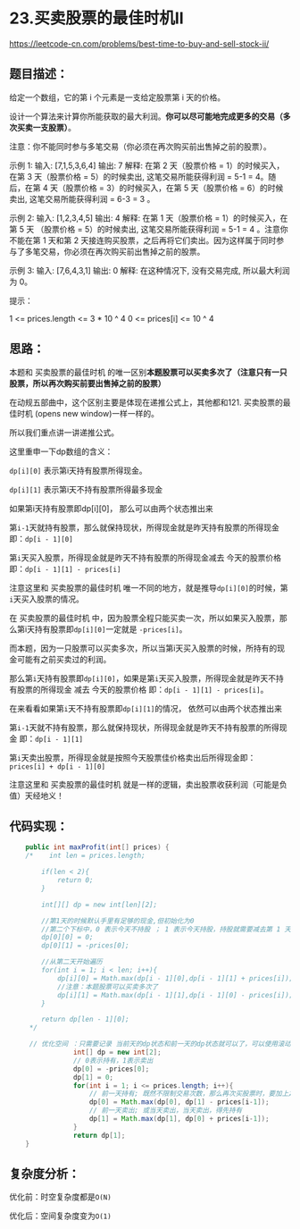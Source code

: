 # 23.买卖股票的最佳时机Ⅱ

https://leetcode-cn.com/problems/best-time-to-buy-and-sell-stock-ii/


## 题目描述：
给定一个数组，它的第 i 个元素是一支给定股票第 i 天的价格。

设计一个算法来计算你所能获取的最大利润。**你可以尽可能地完成更多的交易（多次买卖一支股票）**。

注意：你不能同时参与多笔交易（你必须在再次购买前出售掉之前的股票）。

示例 1:
输入: [7,1,5,3,6,4]
输出: 7
解释: 在第 2 天（股票价格 = 1）的时候买入，在第 3 天（股票价格 = 5）的时候卖出, 这笔交易所能获得利润 = 5-1 = 4。随后，在第 4 天（股票价格 = 3）的时候买入，在第 5 天（股票价格 = 6）的时候卖出, 这笔交易所能获得利润 = 6-3 = 3 。

示例 2:
输入: [1,2,3,4,5]
输出: 4
解释: 在第 1 天（股票价格 = 1）的时候买入，在第 5 天 （股票价格 = 5）的时候卖出, 这笔交易所能获得利润 = 5-1 = 4 。注意你不能在第 1 天和第 2 天接连购买股票，之后再将它们卖出。因为这样属于同时参与了多笔交易，你必须在再次购买前出售掉之前的股票。

示例 3:
输入: [7,6,4,3,1]
输出: 0
解释: 在这种情况下, 没有交易完成, 所以最大利润为 0。

提示：

1 <= prices.length <= 3 * 10 ^ 4
0 <= prices[i] <= 10 ^ 4


## 思路：

本题和 买卖股票的最佳时机 的唯一区别**本题股票可以买卖多次了（注意只有一只股票，所以再次购买前要出售掉之前的股票）**

在动规五部曲中，这个区别主要是体现在递推公式上，其他都和121. 买卖股票的最佳时机 (opens new window)一样一样的。

所以我们重点讲一讲递推公式。

这里重申一下dp数组的含义：

`dp[i][0]` 表示第i天持有股票所得现金。

`dp[i][1]` 表示第i天不持有股票所得最多现金

如果第i天持有股票即dp[i][0]， 那么可以由两个状态推出来

第`i-1`天就持有股票，那么就保持现状，所得现金就是昨天持有股票的所得现金 即：`dp[i - 1][0]`

第`i`天买入股票，所得现金就是昨天不持有股票的所得现金减去 今天的股票价格 即：`dp[i - 1][1] - prices[i]`

注意这里和 买卖股票的最佳时机 唯一不同的地方，就是推导`dp[i][0]`的时候，第`i`天买入股票的情况。

在  买卖股票的最佳时机 中，因为股票全程只能买卖一次，所以如果买入股票，那么第i天持有股票即`dp[i][0]`一定就是 `-prices[i]`。

而本题，因为一只股票可以买卖多次，所以当第i天买入股票的时候，所持有的现金可能有之前买卖过的利润。

那么第`i`天持有股票即`dp[i][0]`，如果是第`i`天买入股票，所得现金就是昨天不持有股票的所得现金 减去 今天的股票价格 即：`dp[i - 1][1] - prices[i]`。

在来看看如果第`i`天不持有股票即`dp[i][1]`的情况， 依然可以由两个状态推出来

第`i-1`天就不持有股票，那么就保持现状，所得现金就是昨天不持有股票的所得现金 即：`dp[i - 1][1]`

第`i`天卖出股票，所得现金就是按照今天股票佳价格卖出后所得现金即：`prices[i] + dp[i - 1][0]`

注意这里和 买卖股票的最佳时机 就是一样的逻辑，卖出股票收获利润（可能是负值）天经地义！

## 代码实现：

```java
    public int maxProfit(int[] prices) {
    /*    int len = prices.length;

        if(len < 2){
            return 0;
        }

        int[][] dp = new int[len][2];

        //第1天的时候默认手里有足够的现金,但初始化为0
        //第二个下标中，0 表示今天不持股 ； 1 表示今天持股，持股就需要减去第 1 天（下标为 0）的股价
        dp[0][0] = 0;
        dp[0][1] = -prices[0];

        //从第二天开始遍历
        for(int i = 1; i < len; i++){
            dp[i][0] = Math.max(dp[i - 1][0],dp[i - 1][1] + prices[i]);
            //注意：本题股票可以买卖多次了
            dp[i][1] = Math.max(dp[i - 1][1],dp[i - 1][0] - prices[i]);
        }

        return dp[len - 1][0];
     */

     // 优化空间 ：只需要记录 当前天的dp状态和前一天的dp状态就可以了，可以使用滚动数组来节省空间
                int[] dp = new int[2];
                // 0表示持有，1表示卖出
                dp[0] = -prices[0];
                dp[1] = 0;
                for(int i = 1; i <= prices.length; i++){
                    // 前一天持有; 既然不限制交易次数，那么再次买股票时，要加上之前的收益
                    dp[0] = Math.max(dp[0], dp[1] - prices[i-1]);
                    // 前一天卖出; 或当天卖出，当天卖出，得先持有
                    dp[1] = Math.max(dp[1], dp[0] + prices[i-1]);
                }
                return dp[1];
    }
```

## 复杂度分析：
优化前：时空复杂度都是`O(N)`

优化后：空间复杂度变为`O(1)`
